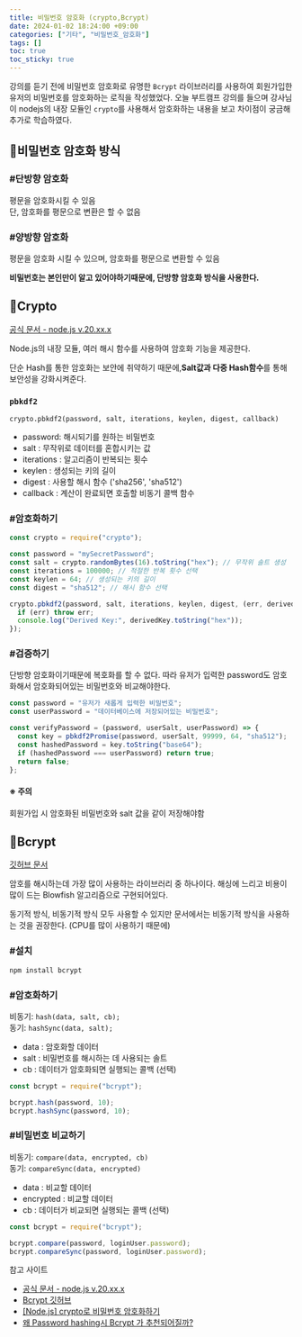 ```yaml
---
title: 비밀번호 암호화 (crypto,Bcrypt)
date: 2024-01-02 18:24:00 +09:00
categories: ["기타", "비밀번호_암호화"]
tags: []
toc: true
toc_sticky: true
---
```


강의를 듣기 전에 비밀번호 암호화로 유명한 `Bcrypt` 라이브러리를 사용하여 회원가입한 유저의 비밀번호를 암호화하는 로직을 작성했었다. 오늘 부트캠프 강의를 들으며 강사님이 nodejs의 내장 모듈인 `crypto`를 사용해서 암호화하는 내용을 보고 차이점이 궁금해 추가로 학습하였다.

## 📕비밀번호 암호화 방식

### #단방향 암호화

평문을 암호화시킬 수 있음  
단, 암호화를 평문으로 변환은 할 수 없음

### #양방향 암호화

평문을 암호화 시킬 수 있으며, 암호화를 평문으로 변환할 수 있음

**비밀번호는 본인만이 알고 있어야하기때문에, 단방향 암호화 방식을 사용한다.**

## 📕Crypto

[공식 문서 - node.js v.20.xx.x](https://nodejs.org/docs/latest-v20.x/api/crypto.html#crypto)

Node.js의 내장 모듈, 여러 해시 함수를 사용하여 암호화 기능을 제공한다.

단순 Hash를 통한 암호화는 보안에 취약하기 때문에,**Salt값과 다중 Hash함수**를 통해 보안성을 강화시켜준다.

### `pbkdf2`

`crypto.pbkdf2(password, salt, iterations, keylen, digest, callback)`

- password: 해시되기를 원하는 비밀번호
- salt : 무작위로 데이터를 혼합시키는 값
- iterations : 알고리즘이 반복되는 횟수
- keylen : 생성되는 키의 길이
- digest : 사용할 해시 함수 ('sha256', 'sha512')
- callback : 계산이 완료되면 호출할 비동기 콜백 함수

### #암호화하기

```js
const crypto = require("crypto");

const password = "mySecretPassword";
const salt = crypto.randomBytes(16).toString("hex"); // 무작위 솔트 생성
const iterations = 100000; // 적절한 반복 횟수 선택
const keylen = 64; // 생성되는 키의 길이
const digest = "sha512"; // 해시 함수 선택

crypto.pbkdf2(password, salt, iterations, keylen, digest, (err, derivedKey) => {
  if (err) throw err;
  console.log("Derived Key:", derivedKey.toString("hex"));
});
```

### #검증하기

단방향 암호화이기때문에 복호화를 할 수 없다. 따라 유저가 입력한 password도 암호화해서 암호화되어있는 비밀번호와 비교해야한다.

```js
const password = "유저가 새롭게 입력한 비밀번호";
const userPassword = "데이터베이스에 저장되어있는 비밀번호";

const verifyPassword = (password, userSalt, userPassword) => {
  const key = pbkdf2Promise(password, userSalt, 99999, 64, "sha512");
  const hashedPassword = key.toString("base64");
  if (hashedPassword === userPassword) return true;
  return false;
};
```

#### ※ 주의

회원가입 시 암호화된 비밀번호와 salt 값을 같이 저장해야함

## 📕Bcrypt

[깃허브 문서](https://github.com/kelektiv/node.bcrypt.js)

암호를 해시하는데 가장 많이 사용하는 라이브러리 중 하나이다. 해싱에 느리고 비용이 많이 드는 Blowfish 알고리즘으로 구현되어있다.

동기적 방식, 비동기적 방식 모두 사용할 수 있지만 문서에서는 비동기적 방식을 사용하는 것을 권장한다. (CPU를 많이 사용하기 때문에)

### #설치

```bash
npm install bcrypt
```

### #암호화하기

비동기: `hash(data, salt, cb);`  
동기: `hashSync(data, salt);`

- data : 암호화할 데이터
- salt : 비밀번호를 해시하는 데 사용되는 솔트
- cb : 데이터가 암호화되면 실행되는 콜백 (선택)

```js
const bcrypt = require("bcrypt");

bcrypt.hash(password, 10);
bcrypt.hashSync(password, 10);
```

### #비밀번호 비교하기

비동기: `compare(data, encrypted, cb)`  
동기: `compareSync(data, encrypted)`

- data : 비교할 데이터
- encrypted : 비교할 데이터
- cb : 데이터가 비교되면 실행되는 콜백 (선택)

```js
const bcrypt = require("bcrypt");

bcrypt.compare(password, loginUser.password);
bcrypt.compareSync(password, loginUser.password);
```

참고 사이트

- [공식 문서 - node.js v.20.xx.x](https://nodejs.org/docs/latest-v20.x/api/crypto.html#crypto)
- [Bcrypt 깃허브](https://github.com/kelektiv/node.bcrypt.js)
- [[Node.js] crypto로 비밀번호 암호화하기](https://velog.io/@jiheon/Node.js-crypto%EB%A1%9C-%EB%B9%84%EB%B0%80%EB%B2%88%ED%98%B8-%EC%95%94%ED%98%B8%ED%99%94%ED%95%98%EA%B8%B0#crypto-vs-bcrypt)
- [왜 Password hashing시 Bcrypt 가 추천되어질까?](https://velog.io/@kylexid/%EC%99%9C-bcrypt-%EC%95%94%ED%98%B8%ED%99%94-%EB%B0%A9%EC%8B%9D%EC%9D%B4-%EC%B6%94%EC%B2%9C%EB%90%98%EC%96%B4%EC%A7%88%EA%B9%8C#%EC%9A%94%EC%95%BD)
